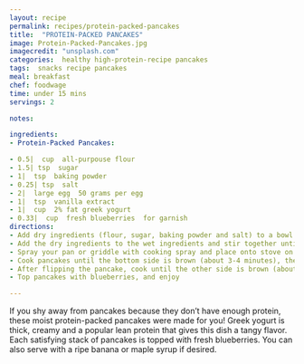 ```yaml
---
layout: recipe
permalink: recipes/protein-packed-pancakes
title:  "PROTEIN-PACKED PANCAKES"
image: Protein-Packed-Pancakes.jpg
imagecredit: "unsplash.com"
categories:  healthy high-protein-recipe pancakes
tags:  snacks recipe pancakes  
meal: breakfast
chef: foodwage
time: under 15 mins
servings: 2

notes:

ingredients:
- Protein-Packed Pancakes:

- 0.5|  cup  all-purpouse flour
- 1.5| tsp  sugar
- 1|  tsp  baking powder
- 0.25| tsp  salt
- 2|  large egg  50 grams per egg
- 1|  tsp  vanilla extract
- 1|  cup  2% fat greek yogurt
- 0.33|  cup  fresh blueberries  for garnish
directions:
- Add dry ingredients (flour, sugar, baking powder and salt) to a bowl. In a separate bowl, combine the wet ingredients (eggs, vanilla extract and Greek yogurt) until well mixed.
- Add the dry ingredients to the wet ingredients and stir together until well combined.
- Spray your pan or griddle with cooking spray and place onto stove on medium-low heat. Use a 1/4 cup to portion out pancakes that are about 4 inches in diameter.
- Cook pancakes until the bottom side is brown (about 3-4 minutes), then flip the pancakes. You’ll notice that these pancakes won’t bubble up like traditional pancakes. Leave extra room in the pan because the pancakes may splatter when you flip them.
- After flipping the pancake, cook until the other side is brown (about 2-3 minutes). Repeat with remaining batter.
- Top pancakes with blueberries, and enjoy

---
```


If you shy away from pancakes because they don’t have enough protein, these moist protein-packed pancakes were made for you! Greek yogurt is thick, creamy and a popular lean protein that gives this dish a tangy flavor. Each satisfying stack of pancakes is topped with fresh blueberries. You can also serve with a ripe banana or maple syrup if desired.